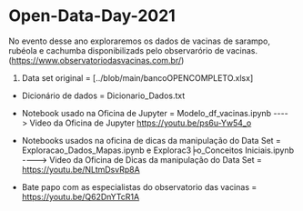 # Open-Data-Day-2021

No evento desse ano exploraremos os dados de vacinas de sarampo, rubéola e cachumba disponibilizads pelo observarório de vacinas. (https://www.observatoriodasvacinas.com.br/)

1. Data set original = [../blob/main/bancoOPENCOMPLETO.xlsx]
- Dicionário de dados = Dicionario_Dados.txt
- Notebook usado na Oficina de Jupyter = Modelo_df_vacinas.ipynb
----> Video da Oficina de Jupyter https://youtu.be/ps6u-Yw54_o
- Notebooks usados na oficina de dicas da manipulação do Data Set = Exploracao_Dados_Mapas.ipynb e ExploracЗ╞o_Conceitos Iniciais.ipynb
----> Video da Oficina de Dicas da manipulação do Data Set = https://youtu.be/NLtmDsvRp8A

- Bate papo com as especialistas do observatorio das vacinas = https://youtu.be/Q62DnYTcR1A


